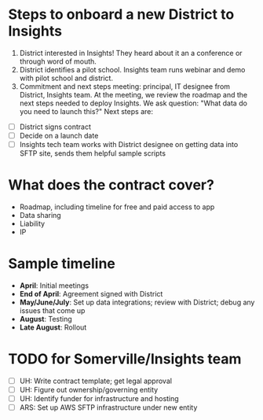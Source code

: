 # Steps to onboard a new District to Insights

1. District interested in Insights! They heard about it an a conference or through word of mouth.
2. District identifies a pilot school. Insights team runs webinar and demo with pilot school and district.
3. Commitment and next steps meeting: principal, IT designee from District, Insights team. At the meeting, we review the roadmap and the next steps needed to deploy Insights. We ask question: "What data do you need to launch this?"
Next steps are:
  + [ ] District signs contract
  + [ ] Decide on a launch date
  + [ ] Insights tech team works with District designee on getting data into SFTP site, sends them helpful sample scripts

# What does the contract cover?

+ Roadmap, including timeline for free and paid access to app
+ Data sharing
+ Liability
+ IP

# Sample timeline

+ **April**: Initial meetings
+ **End of April**: Agreement signed with District
+ **May/June/July**: Set up data integrations; review with District; debug any issues that come up
+ **August**: Testing
+ **Late August**: Rollout

# TODO for Somerville/Insights team

+ [ ] UH: Write contract template; get legal approval
+ [ ] UH: Figure out ownership/governing entity
+ [ ] UH: Identify funder for infrastructure and hosting
+ [ ] ARS: Set up AWS SFTP infrastructure under new entity
